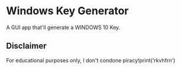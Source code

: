 # Windows Key Generator
A GUI app that'll generate a WINDOWS 10 Key.

## Disclaimer
For educational purposes only, I don't condone piracy!print('rkvhfrn')